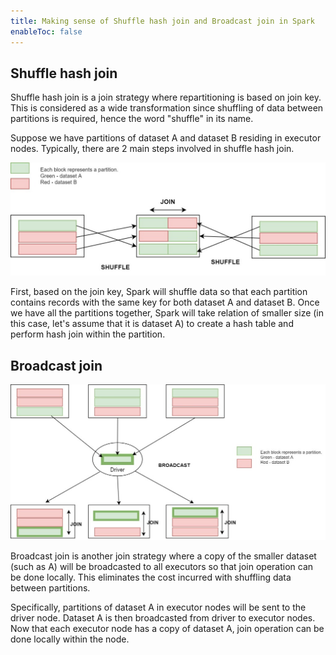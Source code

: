```yaml
---
title: Making sense of Shuffle hash join and Broadcast join in Spark
enableToc: false
---
```


## Shuffle hash join 

Shuffle hash join is a join strategy where repartitioning is based on join key. This is considered as a wide transformation since shuffling of data between partitions is required, hence the word "shuffle" in its name. 

Suppose we have partitions of dataset A and dataset B residing in executor nodes. Typically, there are 2 main steps involved in shuffle hash join.  

![Shuffle hash join](notes/images/spark-shufflehash-join.jpg)

First, based on the join key, Spark will shuffle data so that each partition contains records with the same key for both dataset A and dataset B. Once we have all the partitions together, Spark will take relation of smaller size (in this case, let's assume that it is dataset A) to create a hash table and perform hash join within the partition. 

## Broadcast join 

![Broadcast join](notes/images/spark-broadcast-join.jpg)

Broadcast join is another join strategy where a copy of the smaller dataset (such as A) will be broadcasted to all executors so that join operation can be done locally. This eliminates the cost incurred with shuffling data between partitions. 

Specifically, partitions of dataset A in executor nodes will be sent to the driver node. Dataset A is then broadcasted from driver to executor nodes. Now that each executor node has a copy of dataset A, join operation can be done locally within the node. 